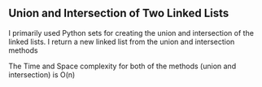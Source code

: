 ## Union and Intersection of Two Linked Lists

I primarily used Python sets for creating the union and intersection of the linked lists. I return a new linked list from the union and intersection methods

The Time and Space complexity for both of the methods (union and intersection) is O(n)